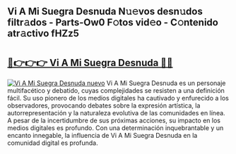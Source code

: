 ## Vi A Mi Suegra Desnuda N𝚞𝚎vos desn𝚞dos filtr𝚊dos - Parts-Ow0 F𝚘tos vid𝚎o - C𝚘ntenido atr𝚊ctivo fHZz5

# <h2><a href="http://mb0cq8.tromn.icu/?c=Vi+A+Mi+Suegra+Desnuda">🔗👉👉👉 Vi A Mi Suegra Desnuda 🔗🔗</a></h2>

[![Vi A Mi Suegra Desnuda nuevo](https://i.imgur.com/pEAQMta.gif)](http://mb0cq8.tromn.icu/?c=Vi+A+Mi+Suegra+Desnuda)
Vi A Mi Suegra Desnuda es un personaje multifacético y debatido, cuyas complejidades se resisten a una definición fácil.  Su uso pionero de los medios digitales ha cautivado y enfurecido a los observadores, provocando debates sobre la expresión artística, la autorrepresentación y la naturaleza evolutiva de las comunidades en línea. A pesar de la incertidumbre de sus próximas acciones, su impacto en los medios digitales es profundo. Con una determinación inquebrantable y un encanto innegable, la influencia de Vi A Mi Suegra Desnuda en la comunidad digital es profunda.
